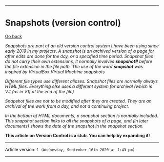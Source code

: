
***

# Snapshots (version control)

[Go back](https://github.com/seanpm2001/SeansLifeArchive_Images_External_Hard_Drives/wiki/)

_Snapshots are part of an old version control system I have been using since early 2019 in my projects. A snapshot is an archived version of a page for after edits are done for the day, or a specified time period. Snapshot files do not carry their own extensions, it normally involves **snapshot#** before the file extension in the file path. The use of the word **snapshot** was inspired by VirtualBox Virtual Machine snapshots_

_Different file types use different aliases. Snapshot files are normally always HTML files. Everything else uses a different system for archival (which is V# (as in V1) at the end of the file)_

_Snapshot files are not to be modified after they are created. They are an archival of the work from a day, and not a continuing project._

_In the bottom of HTML documents, a snapshot section is normally included. This snapshot section links to all the snapshots of a page, and (in later documents) shows the date of the snapshot in the snapshot section._

**This article on Version Control is a stub. You can help by expanding it!**

***

Article version: `1 (Wednesday, September 16th 2020 at 1:43 pm)`

***
